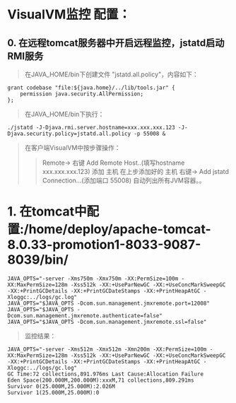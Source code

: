 # VisualVM监控 配置：
## 0. 在远程tomcat服务器中开启远程监控，jstatd启动RMI服务
> 在JAVA_HOME/bin下创建文件 "jstatd.all.policy"，内容如下：
```text
grant codebase "file:${java.home}/../lib/tools.jar" {
    permission java.security.AllPermission;
};
```
> 在JAVA_HOME/bin下执行：
```text
./jstatd -J-Djava.rmi.server.hostname=xxx.xxx.xxx.123 -J-Djava.security.policy=jstatd.all.policy -p 55008 &
```

> 在客户端VisualVM中按步骤操作：
>> Remote-> 右键 Add Remote Host..(填写hostname xxx.xxx.xxx.123) 添加 主机
>> 在上步添加好的 主机 右键-> Add jstatd Connection...(添加端口 55008)
>> 自动列出所有JVM容器。。

# 1. 在tomcat中配置:/home/deploy/apache-tomcat-8.0.33-promotion1-8033-9087-8039/bin/
```text
JAVA_OPTS="-server -Xms750m -Xmx750m -XX:PermSize=100m -XX:MaxPermSize=128m -Xss512k -XX:+UseParNewGC -XX:+UseConcMarkSweepGC -XX:+PrintGCDetails -XX:+PrintGCDateStamps -XX:+PrintHeapAtGC -Xloggc:../logs/gc.log"
JAVA_OPTS="$JAVA_OPTS -Dcom.sun.management.jmxremote.port=12008"
JAVA_OPTS="$JAVA_OPTS -Dcom.sun.management.jmxremote.authenticate=false"
JAVA_OPTS="$JAVA_OPTS -Dcom.sun.management.jmxremote.ssl=false"
```
> 监控结果：
```text
JAVA_OPTS="-server -Xms512m -Xmx512m -Xmn200m -XX:PermSize=100m -XX:MaxPermSize=128m -Xss512k -XX:+UseParNewGC -XX:+UseConcMarkSweepGC -XX:+PrintGCDetails -XX:+PrintGCDateStamps -XX:+PrintHeapAtGC -Xloggc:../logs/gc.log"
GC Time:72 collections,891.976ms Last Cause:Allocation Failure
Eden Space(200.000M,200.000M):xxxM,71 collections,809.291ms
Survivor 0(25.000M,25.000M):2.026M
Survivor 1(25.000M,25.000M):0
```
